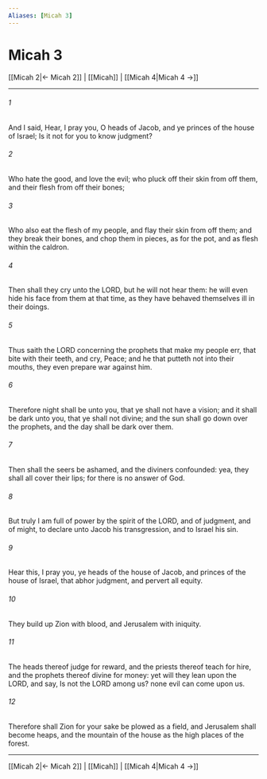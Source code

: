 ```yaml
---
Aliases: [Micah 3]
---
```

# Micah 3

[[Micah 2|← Micah 2]] | [[Micah]] | [[Micah 4|Micah 4 →]]
***



###### 1 
And I said, Hear, I pray you, O heads of Jacob, and ye princes of the house of Israel; Is it not for you to know judgment? 

###### 2 
Who hate the good, and love the evil; who pluck off their skin from off them, and their flesh from off their bones; 

###### 3 
Who also eat the flesh of my people, and flay their skin from off them; and they break their bones, and chop them in pieces, as for the pot, and as flesh within the caldron. 

###### 4 
Then shall they cry unto the LORD, but he will not hear them: he will even hide his face from them at that time, as they have behaved themselves ill in their doings. 

###### 5 
Thus saith the LORD concerning the prophets that make my people err, that bite with their teeth, and cry, Peace; and he that putteth not into their mouths, they even prepare war against him. 

###### 6 
Therefore night shall be unto you, that ye shall not have a vision; and it shall be dark unto you, that ye shall not divine; and the sun shall go down over the prophets, and the day shall be dark over them. 

###### 7 
Then shall the seers be ashamed, and the diviners confounded: yea, they shall all cover their lips; for there is no answer of God. 

###### 8 
But truly I am full of power by the spirit of the LORD, and of judgment, and of might, to declare unto Jacob his transgression, and to Israel his sin. 

###### 9 
Hear this, I pray you, ye heads of the house of Jacob, and princes of the house of Israel, that abhor judgment, and pervert all equity. 

###### 10 
They build up Zion with blood, and Jerusalem with iniquity. 

###### 11 
The heads thereof judge for reward, and the priests thereof teach for hire, and the prophets thereof divine for money: yet will they lean upon the LORD, and say, Is not the LORD among us? none evil can come upon us. 

###### 12 
Therefore shall Zion for your sake be plowed as a field, and Jerusalem shall become heaps, and the mountain of the house as the high places of the forest.

***
[[Micah 2|← Micah 2]] | [[Micah]] | [[Micah 4|Micah 4 →]]
